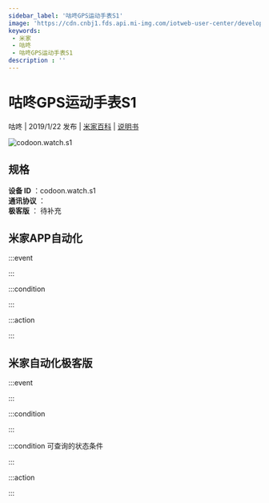 ```yaml
---
sidebar_label: '咕咚GPS运动手表S1'
image: 'https://cdn.cnbj1.fds.api.mi-img.com/iotweb-user-center/developer_1678870890134yh41Uq1H.png?GalaxyAccessKeyId=AKVGLQWBOVIRQ3XLEW&Expires=9223372036854775807&Signature=65gHCUsQOcQI+LrWaSTRGrWWDY4='
keywords: 
 - 米家
 - 咕咚
 - 咕咚GPS运动手表S1
description : ''
---
```

# 咕咚GPS运动手表S1

咕咚 | 2019/1/22 发布 | [米家百科](https://home.mi.com/webapp/content/baike/product/index.html?model=codoon.watch.s1) | [说明书](https://home.mi.com/views/introduction.html?model=codoon.watch.s1&region=cn)

![codoon.watch.s1](https://cdn.cnbj1.fds.api.mi-img.com/iotweb-user-center/developer_1678870890134yh41Uq1H.png?GalaxyAccessKeyId=AKVGLQWBOVIRQ3XLEW&Expires=9223372036854775807&Signature=65gHCUsQOcQI+LrWaSTRGrWWDY4=)

## 规格  
> 
**设备 ID** ：codoon.watch.s1  
**通讯协议** ：  
**极客版**  ： 待补充 


## 米家APP自动化  

:::event  

:::

:::condition  

:::

:::action   

:::

## 米家自动化极客版  

:::event  

:::

:::condition  

:::

:::condition 可查询的状态条件  

:::

:::action  

:::

        
